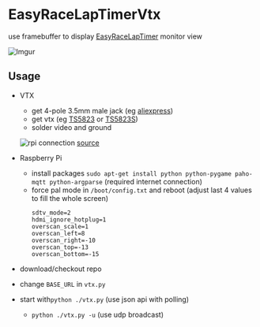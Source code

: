 # EasyRaceLapTimerVtx

use framebuffer to display [EasyRaceLapTimer](https://github.com/polyvision/EasyRaceLapTimer) monitor view

![Imgur](http://i.imgur.com/MXc51RAh.jpg)


## Usage
* VTX
  * get 4-pole 3.5mm male jack (eg [aliexpress](https://www.aliexpress.com/item/High-Quality1-8-3-5mm-4-pole-3-ring-4-way-Audio-Video-TRRS-mini-male/32240774103.html))
  * get vtx (eg [TS5823](https://www.aliexpress.com/w/wholesale-TS5823.html?site=glo&SearchText=TS5823&g=y&SortType=total_tranpro_desc&groupsort=1&tc=af&initiative_id=SB_20170724210116) or [TS5823S](https://www.aliexpress.com/w/wholesale-TS5823S.html?site=glo&SearchText=TS5823S&g=y&SortType=total_tranpro_desc&groupsort=1&tc=af&initiative_id=SB_20170724210237))
  * solder video and ground
  
  ![rpi connection](http://i.imgur.com/8RDw5qJ.png) [source](http://www.instructables.com/id/Raspberry-Pi-2-Quick-n-Easy-RCA/)
  
* Raspberry Pi
  * install packages `sudo apt-get install python python-pygame paho-mqtt python-argparse` (required internet connection)
  * force pal mode in `/boot/config.txt` and reboot (adjust last 4 values to fill the whole screen)
      ```
      sdtv_mode=2
      hdmi_ignore_hotplug=1
      overscan_scale=1
      overscan_left=8
      overscan_right=-10
      overscan_top=-13
      overscan_bottom=-15
      ```
 * download/checkout repo
 * change `BASE_URL` in `vtx.py`
 * start with`python ./vtx.py` (use json api with polling)
   * `python ./vtx.py -u` (use udp broadcast)
